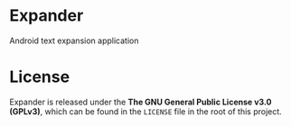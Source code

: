 # Expander
Android text expansion application



# License

Expander is released under the **The GNU General Public License v3.0 (GPLv3)**, which can be found in the `LICENSE` file in the root of this project.
